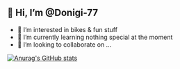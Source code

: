 ## 👋 Hi, I’m @Donigi-77

- 👀 I’m interested in bikes & fun stuff
- 🌱 I’m currently learning nothing special at the moment
- 💞️ I’m looking to collaborate on ...

[![Anurag's GitHub stats](https://github-readme-stats.vercel.app/api?username=Donigi-77)](https://github.com/anuraghazra/github-readme-stats)

<img srce="https://github-readme-stats.vercel.app/api?username=Donigi-77&&show_icons=true&title_color=ffffff&icon_color=bb2acf&text_color=daf7dc&bg_color=151515">

<!---
Donigi-77/Donigi-77 is a ✨ special ✨ repository because its `README.md` (this file) appears on your GitHub profile.
You can click the Preview link to take a look at your changes.
--->
